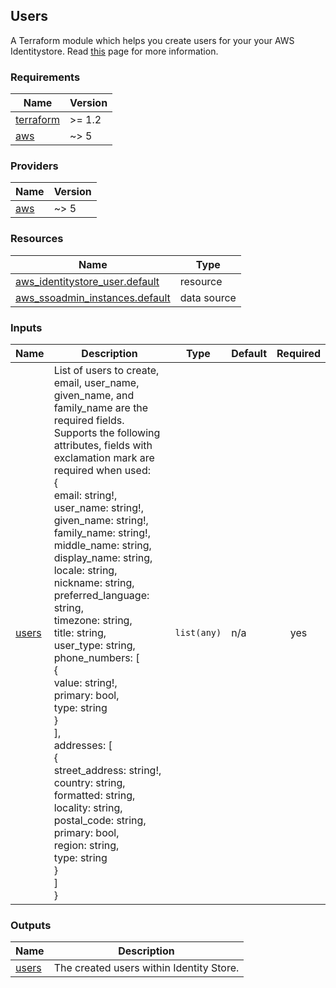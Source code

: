<!-- BEGIN_TF_DOCS -->
## Users
A Terraform module which helps you create users for your your AWS Identitystore. Read [this](https://docs.aws.amazon.com/singlesignon/latest/userguide/what-is.html) page for more information.

### Requirements

| Name | Version |
|------|---------|
| <a name="requirement_terraform"></a> [terraform](#requirement\_terraform) | >= 1.2 |
| <a name="requirement_aws"></a> [aws](#requirement\_aws) | ~> 5 |

### Providers

| Name | Version |
|------|---------|
| <a name="provider_aws"></a> [aws](#provider\_aws) | ~> 5 |

### Resources

| Name | Type |
|------|------|
| [aws_identitystore_user.default](https://registry.terraform.io/providers/hashicorp/aws/latest/docs/resources/identitystore_user) | resource |
| [aws_ssoadmin_instances.default](https://registry.terraform.io/providers/hashicorp/aws/latest/docs/data-sources/ssoadmin_instances) | data source |

### Inputs

| Name | Description | Type | Default | Required |
|------|-------------|------|---------|:--------:|
| <a name="input_users"></a> [users](#input\_users) | List of users to create, email, user\_name, given\_name, and family\_name are the required fields.<br>  Supports the following attributes, fields with exclamation mark are required when used:<br>{<br>    email: string!,<br>    user\_name: string!,<br>    given\_name: string!,<br>    family\_name: string!,<br>    middle\_name: string,<br>    display\_name: string,<br>    locale: string,<br>    nickname: string,<br>    preferred\_language: string,<br>    timezone: string,<br>    title: string,<br>    user\_type: string,<br>    phone\_numbers: [<br>        {<br>            value: string!,<br>            primary: bool,<br>            type: string<br>        }<br>    ],<br>    addresses: [<br>        {<br>            street\_address: string!,<br>            country: string,<br>            formatted: string,<br>            locality: string,<br>            postal\_code: string,<br>            primary: bool,<br>            region: string,<br>            type: string<br>        }<br>    ]<br>} | `list(any)` | n/a | yes |

### Outputs

| Name | Description |
|------|-------------|
| <a name="output_users"></a> [users](#output\_users) | The created users within Identity Store. |
<!-- END_TF_DOCS -->